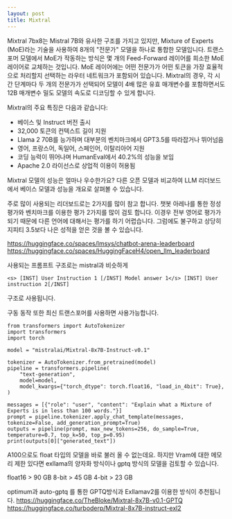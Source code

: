 ```yaml
---
layout: post
title: Mixtral 
---
```


Mixtral 7bx8는 Mistral 7B와 유사한 구조를 가지고 있지만, Mixture of Experts (MoE)라는 기술을 사용하여 8개의 "전문가" 모델을 하나로 통합한 모델입니다. 트랜스포머 모델에서 MoE가 작동하는 방식은 몇 개의 Feed-Forward 레이어를 희소한 MoE 레이어로 교체하는 것입니다. MoE 레이어에는 어떤 전문가가 어떤 토큰을 가장 효율적으로 처리할지 선택하는 라우터 네트워크가 포함되어 있습니다. Mixtral의 경우, 각 시간 단계마다 두 개의 전문가가 선택되어 모델이 4배 많은 유효 매개변수를 포함하면서도 12B 매개변수 밀도 모델의 속도로 디코딩할 수 있게 합니다.


Mixtral의 주요 특징은 다음과 같습니다:
- 베이스 및 Instruct 버전 출시
- 32,000 토큰의 컨텍스트 길이 지원
- Llama 2 70B를 능가하며 대부분의 벤치마크에서 GPT3.5를 따라잡거나 뛰어넘음
- 영어, 프랑스어, 독일어, 스페인어, 이탈리아어 지원
- 코딩 능력이 뛰어나며 HumanEval에서 40.2%의 성능을 보임
- Apache 2.0 라이선스로 상업적 이용이 허용됨

Mixtral 모델의 성능은 얼마나 우수한가요? 다른 오픈 모델과 비교하여 LLM 리더보드에서 베이스 모델과 성능을 개요로 살펴볼 수 있습니다.

주로 많이 사용되는 리더보드로는 2가지를 많이 참고 합니다.
챗봇 아레나를 통한 정성평가와 벤치마크를 이용한 평가 2가지를 많이 검토 합니다. 
이경우 전부 영어로 평가가 되기 때문에 다른 언어에 대해서는 평가를 하기 어렵습니다. 
그럼에도 불구하고 상당히 지피티 3.5보다 나은 성적을 얻은 것을 볼 수 있습니다. 

https://huggingface.co/spaces/lmsys/chatbot-arena-leaderboard
https://huggingface.co/spaces/HuggingFaceH4/open_llm_leaderboard

사용되는 프롬프트 구조로는 mistral과 비슷하게 
```
<s> [INST] User Instruction 1 [/INST] Model answer 1</s> [INST] User instruction 2[/INST]
```
구조로 사용됩니다. 

구동 동작 또한 최신 트랜스포머를 사용하면 사용가능합니다. 
```
from transformers import AutoTokenizer
import transformers
import torch

model = "mistralai/Mixtral-8x7B-Instruct-v0.1"

tokenizer = AutoTokenizer.from_pretrained(model)
pipeline = transformers.pipeline(
    "text-generation",
    model=model,
    model_kwargs={"torch_dtype": torch.float16, "load_in_4bit": True},
)

messages = [{"role": "user", "content": "Explain what a Mixture of Experts is in less than 100 words."}]
prompt = pipeline.tokenizer.apply_chat_template(messages, tokenize=False, add_generation_prompt=True)
outputs = pipeline(prompt, max_new_tokens=256, do_sample=True, temperature=0.7, top_k=50, top_p=0.95)
print(outputs[0]["generated_text"])
```

A100으로도 float 타입의 모델을 바로 불러 올 수 없는데요. 
하지만 Vram에 대한 메모리 제한 있다면 exllama의 양자화 방식이나 gptq 방식의 모델을 검토할 수 있습니다. 

float16	> 90 GB
8-bit	> 45 GB
4-bit	> 23 GB

optimum과 auto-gptq 를 통한 GPTQ방식과 Exllamav2를 이용한 방식이 추천됩니다. 
https://huggingface.co/TheBloke/Mixtral-8x7B-v0.1-GPTQ
https://huggingface.co/turboderp/Mixtral-8x7B-instruct-exl2


